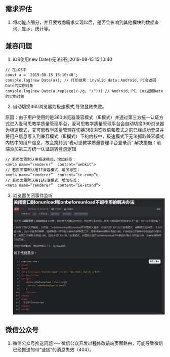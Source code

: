 ## 需求评估
1. 将功能点细分，并且要考虑需求实现以后，是否会影响到其他模块的数据查询、显示、统计等。

## 兼容问题
1. iOS使用new Date()无法识别2019-08-15 15:10:40
```
// 在iOS中
const a = '2019-08-15 15:10:40';
console.log(new Date(a)); // 打印结果：invalid data；Android、PC会返回Date的实例对象
console.log(new Date(a.replace(/-/g, "/"))) // Android、PC、ios返回Date的实例对象

```

2. 自动切换360浏览器为极速模式,导致登陆失败。

原因：由于用户使用的是360浏览器兼容模式（IE模式）并通过第三方统一认证方式进入麦可思教学质量管理平台，麦可思教学质量管理平台会自动切换360浏览器为极速模式，麦可思教学质量管理在切换360浏览器倍和模式之前已经成功登录并将用户信息写入到兼容模式（IE模式）下的内核中，极速模式下无法抓取兼容模式内核中的用户信息，故会跳转到“麦可思教学质量管理平台登录页”
解决措施：前端添加第三方统一认证跳转登录逻辑
```
// 若页面需默认用极速模式，增加标签：
<meta name=”renderer”  content=”webkit”>
// 若页面需默认用IE兼容模式，增加标签：
<meta name=”renderer”  content=”ie-comp”>
// 若页面需默认用IE标准模式，增加标签：
<meta name=”renderer”  content=”ie-stand”>
```

3. 浏览器关闭事件监听<br/>
![](./images/other/001.jpg)<br/>

## 微信公众号
1. 微信公众号推送问题 --- 微信公众开发过程修改前端页面路由，可能导致微信已经推送的带“链接”的消息失效（404）。
